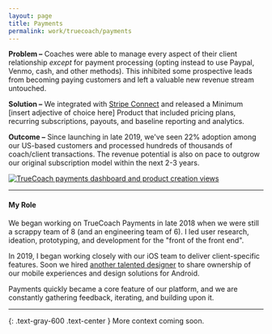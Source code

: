 ```yaml
---
layout: page
title: Payments
permalink: work/truecoach/payments
---
```

**Problem –** Coaches were able to manage every aspect of their client relationship _except_ for payment processing (opting instead to use Paypal, Venmo, cash, and other methods). This inhibited some prospective leads from becoming paying customers and left a valuable new revenue stream untouched.

**Solution –** We integrated with <a href="https://stripe.com/connect/platforms" target="_blank" class="link--highlight">Stripe Connect</a> and released a Minimum [insert adjective of choice here] Product that included pricing plans, recurring subscriptions, payouts, and baseline reporting and analytics.

**Outcome –** Since launching in late 2019, we've seen 22% adoption among our US-based customers and processed hundreds of thousands of coach/client transactions. The revenue potential is also on pace to outgrow our original subscription model within the next 2-3 years.

<a href="https://user-images.githubusercontent.com/178044/97358290-ad65f780-1860-11eb-9b1e-6a7e4a4a23bf.png"><img src="https://user-images.githubusercontent.com/178044/97358290-ad65f780-1860-11eb-9b1e-6a7e4a4a23bf.png" alt="TrueCoach payments dashboard and product creation views"></a>

---

#### My Role

We began working on TrueCoach Payments in late 2018 when we were still a scrappy team of 8 (and an engineering team of 6). I led user research, ideation, prototyping, and development for the "front of the front end".

In 2019, I began working closely with our iOS team to deliver client-specific features. Soon we hired <a href="http://twitter.com/joeymurdah/" class="link--highlight">another talented designer</a> to share ownership of our mobile experiences and design solutions for Android.

Payments quickly became a core feature of our platform, and we are constantly gathering feedback, iterating, and building upon it.

---

{: .text-gray-600 .text-center }
More context coming soon.
